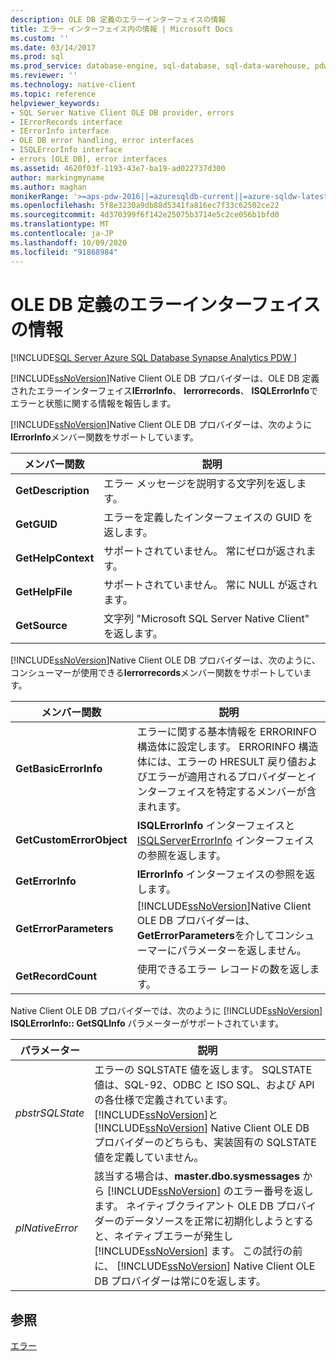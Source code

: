 ```yaml
---
description: OLE DB 定義のエラーインターフェイスの情報
title: エラー インターフェイス内の情報 | Microsoft Docs
ms.custom: ''
ms.date: 03/14/2017
ms.prod: sql
ms.prod_service: database-engine, sql-database, sql-data-warehouse, pdw
ms.reviewer: ''
ms.technology: native-client
ms.topic: reference
helpviewer_keywords:
- SQL Server Native Client OLE DB provider, errors
- IErrorRecords interface
- IErrorInfo interface
- OLE DB error handling, error interfaces
- ISQLErrorInfo interface
- errors [OLE DB], error interfaces
ms.assetid: 4620f03f-1193-43e7-ba19-ad022737d300
author: markingmyname
ms.author: maghan
monikerRange: '>=aps-pdw-2016||=azuresqldb-current||=azure-sqldw-latest||>=sql-server-2016||=sqlallproducts-allversions||>=sql-server-linux-2017||=azuresqldb-mi-current'
ms.openlocfilehash: 5f8e3230a9db88d5341fa816ec7f33c62502ce22
ms.sourcegitcommit: 4d370399f6f142e25075b3714e5c2ce056b1bfd0
ms.translationtype: MT
ms.contentlocale: ja-JP
ms.lasthandoff: 10/09/2020
ms.locfileid: "91868984"
---
```

# <a name="information-in-ole-db-defined-error-interfaces"></a>OLE DB 定義のエラーインターフェイスの情報
[!INCLUDE[SQL Server Azure SQL Database Synapse Analytics PDW ](../../includes/applies-to-version/sql-asdb-asdbmi-asa-pdw.md)]

  [!INCLUDE[ssNoVersion](../../includes/ssnoversion-md.md)]Native Client OLE DB プロバイダーは、OLE DB 定義されたエラーインターフェイス**IErrorInfo**、 **Ierrorrecords**、 **ISQLErrorInfo**でエラーと状態に関する情報を報告します。  
  
 [!INCLUDE[ssNoVersion](../../includes/ssnoversion-md.md)]Native Client OLE DB プロバイダーは、次のように**IErrorInfo**メンバー関数をサポートしています。  
  
|メンバー関数|説明|  
|---------------------|-----------------|  
|**GetDescription**|エラー メッセージを説明する文字列を返します。|  
|**GetGUID**|エラーを定義したインターフェイスの GUID を返します。|  
|**GetHelpContext**|サポートされていません。 常にゼロが返されます。|  
|**GetHelpFile**|サポートされていません。 常に NULL が返されます。|  
|**GetSource**|文字列 "Microsoft SQL Server Native Client" を返します。|  
  
 [!INCLUDE[ssNoVersion](../../includes/ssnoversion-md.md)]Native Client OLE DB プロバイダーは、次のように、コンシューマーが使用できる**Ierrorrecords**メンバー関数をサポートしています。  
  
|メンバー関数|説明|  
|---------------------|-----------------|  
|**GetBasicErrorInfo**|エラーに関する基本情報を ERRORINFO 構造体に設定します。 ERRORINFO 構造体には、エラーの HRESULT 戻り値およびエラーが適用されるプロバイダーとインターフェイスを特定するメンバーが含まれます。|  
|**GetCustomErrorObject**|**ISQLErrorInfo** インターフェイスと [ISQLServerErrorInfo](../../connect/oledb/ole-db-interfaces/isqlservererrorinfo-geterrorinfo-ole-db.md?view=sql-server-ver15) インターフェイスの参照を返します。|  
|**GetErrorInfo**|**IErrorInfo** インターフェイスの参照を返します。|  
|**GetErrorParameters**|[!INCLUDE[ssNoVersion](../../includes/ssnoversion-md.md)]Native Client OLE DB プロバイダーは、 **GetErrorParameters**を介してコンシューマーにパラメーターを返しません。|  
|**GetRecordCount**|使用できるエラー レコードの数を返します。|  
  
 Native Client OLE DB プロバイダーでは、次のように [!INCLUDE[ssNoVersion](../../includes/ssnoversion-md.md)] **ISQLErrorInfo:: GetSQLInfo** パラメーターがサポートされています。  
  
|パラメーター|説明|  
|---------------|-----------------|  
|*pbstrSQLState*|エラーの SQLSTATE 値を返します。 SQLSTATE 値は、SQL-92、ODBC と ISO SQL、および API の各仕様で定義されています。 [!INCLUDE[ssNoVersion](../../includes/ssnoversion-md.md)]と [!INCLUDE[ssNoVersion](../../includes/ssnoversion-md.md)] Native Client OLE DB プロバイダーのどちらも、実装固有の SQLSTATE 値を定義していません。|  
|*plNativeError*|該当する場合は、**master.dbo.sysmessages** から [!INCLUDE[ssNoVersion](../../includes/ssnoversion-md.md)] のエラー番号を返します。 ネイティブクライアント OLE DB プロバイダーのデータソースを正常に初期化しようとすると、ネイティブエラーが発生し [!INCLUDE[ssNoVersion](../../includes/ssnoversion-md.md)] ます。 この試行の前に、 [!INCLUDE[ssNoVersion](../../includes/ssnoversion-md.md)] Native Client OLE DB プロバイダーは常に0を返します。|  
  
## <a name="see-also"></a>参照  
 [エラー](../../relational-databases/native-client-ole-db-errors/errors.md)  
  
